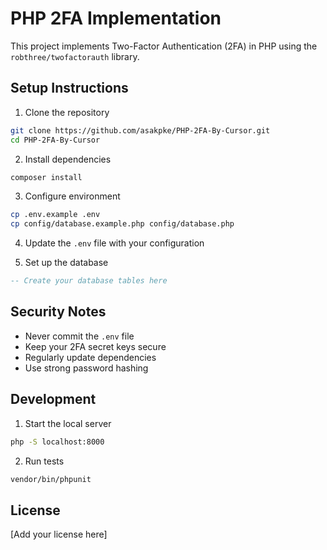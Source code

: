 # PHP 2FA Implementation

This project implements Two-Factor Authentication (2FA) in PHP using the `robthree/twofactorauth` library.

## Setup Instructions

1. Clone the repository
```bash
git clone https://github.com/asakpke/PHP-2FA-By-Cursor.git
cd PHP-2FA-By-Cursor
```

2. Install dependencies
```bash
composer install
```

3. Configure environment
```bash
cp .env.example .env
cp config/database.example.php config/database.php
```

4. Update the `.env` file with your configuration

5. Set up the database
```sql
-- Create your database tables here
```

## Security Notes

- Never commit the `.env` file
- Keep your 2FA secret keys secure
- Regularly update dependencies
- Use strong password hashing

## Development

1. Start the local server
```bash
php -S localhost:8000
```

2. Run tests
```bash
vendor/bin/phpunit
```

## License

[Add your license here]